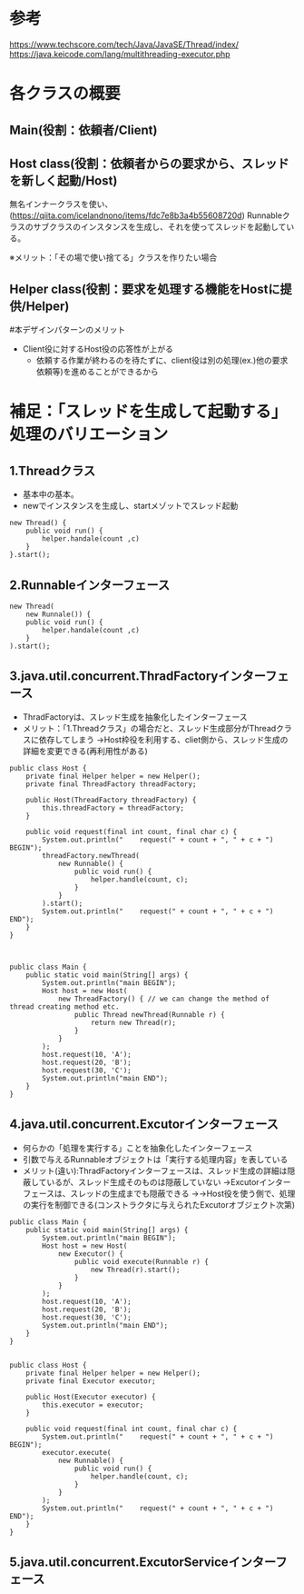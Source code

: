 # 参考

https://www.techscore.com/tech/Java/JavaSE/Thread/index/
https://java.keicode.com/lang/multithreading-executor.php

# 各クラスの概要

## Main(役割：依頼者/Client)



## Host class(役割：依頼者からの要求から、スレッドを新しく起動/Host)
無名インナークラスを使い、(https://qiita.com/icelandnono/items/fdc7e8b3a4b55608720d)
Runnableクラスのサブクラスのインスタンスを生成し、それを使ってスレッドを起動している。

※メリット：「その場で使い捨てる」クラスを作りたい場合


## Helper class(役割：要求を処理する機能をHostに提供/Helper)


#本デザインパターンのメリット

- Client役に対するHost役の応答性が上がる
	- 依頼する作業が終わるのを待たずに、client役は別の処理(ex.)他の要求依頼等)を進めることができるから


# 補足：「スレッドを生成して起動する」処理のバリエーション

## 1.Threadクラス

- 基本中の基本。
- newでインスタンスを生成し、startメゾットでスレッド起動

```
new Thread() {
	public void run() {
		helper.handale(count ,c)
	}
}.start();

```

## 2.Runnableインターフェース


```
new Thread(
	new Runnale()) {
	public void run() {
		helper.handale(count ,c)
	}
).start();

```

## 3.java.util.concurrent.ThradFactoryインターフェース

- ThradFactoryは、スレッド生成を抽象化したインターフェース
- メリット：「1.Threadクラス」の場合だと、スレッド生成部分がThreadクラスに依存してしまう
  →Host枠役を利用する、cliet側から、スレッド生成の詳細を変更できる(再利用性がある)

```
public class Host {
    private final Helper helper = new Helper();
    private final ThreadFactory threadFactory;

    public Host(ThreadFactory threadFactory) {
        this.threadFactory = threadFactory;
    }

    public void request(final int count, final char c) {
        System.out.println("    request(" + count + ", " + c + ") BEGIN");
        threadFactory.newThread(
            new Runnable() {
                public void run() {
                    helper.handle(count, c);
                }
            }
        ).start();
        System.out.println("    request(" + count + ", " + c + ") END");
    }
}



public class Main {
    public static void main(String[] args) {
        System.out.println("main BEGIN");
        Host host = new Host(
            new ThreadFactory() { // we can change the method of thread creating method etc.
                public Thread newThread(Runnable r) {
                    return new Thread(r);
                }
            }
        );
        host.request(10, 'A');
        host.request(20, 'B');
        host.request(30, 'C');
        System.out.println("main END");
    }
}

```



## 4.java.util.concurrent.Excutorインターフェース

- 何らかの「処理を実行する」ことを抽象化したインターフェース
- 引数で与えるRunnableオブジェクトは「実行する処理内容」を表している
- メリット(違い):ThradFactoryインターフェースは、スレッド生成の詳細は隠蔽しているが、スレッド生成そのものは隠蔽していない
   →Excutorインターフェースは、スレッドの生成までも隠蔽できる
   →→Host役を使う側で、処理の実行を制御できる(コンストラクタに与えられたExcutorオブジェクト次第)

```
public class Main {
    public static void main(String[] args) {
        System.out.println("main BEGIN");
        Host host = new Host(
            new Executor() {
                public void execute(Runnable r) {
                    new Thread(r).start();
                }
            }
        );
        host.request(10, 'A');
        host.request(20, 'B');
        host.request(30, 'C');
        System.out.println("main END");
    }
}


public class Host {
    private final Helper helper = new Helper();
    private final Executor executor;

    public Host(Executor executor) {
        this.executor = executor;
    }

    public void request(final int count, final char c) {
        System.out.println("    request(" + count + ", " + c + ") BEGIN");
        executor.execute(
            new Runnable() {
                public void run() {
                    helper.handle(count, c);
                }
            }
        );
        System.out.println("    request(" + count + ", " + c + ") END");
    }
}

```


## 5.java.util.concurrent.ExcutorServiceインターフェース



